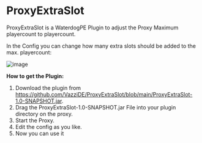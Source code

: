 # ProxyExtraSlot
ProxyExtraSlot is a WaterdogPE Plugin to adjust the Proxy Maximum playercount to playercount.

In the Config you can change how many extra slots should be added to the max. playercount:

![image](https://user-images.githubusercontent.com/45903049/127701315-c9a55a4d-622c-476f-bd0b-706960b424df.png)


**How to get the Plugin:**

1. Download the plugin from https://github.com/VazziDE/ProxyExtraSlot/blob/main/ProxyExtraSlot-1.0-SNAPSHOT.jar.
2. Drag the ProxyExtraSlot-1.0-SNAPSHOT.jar File into your plugin directory on the proxy.
3. Start the Proxy.
4. Edit the config as you like.
5. Now you can use it
